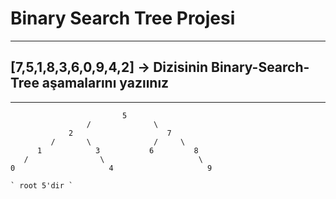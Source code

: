 # Binary Search Tree Projesi
---
## [7,5,1,8,3,6,0,9,4,2] -> Dizisinin Binary-Search-Tree aşamalarını yazıınız
---
                             5  
                     /              \
                 2                     7
             /       \              /     \
          1            3           6         8
       /                \                     \
    0                     4                     9

 ```
` root 5'dir `